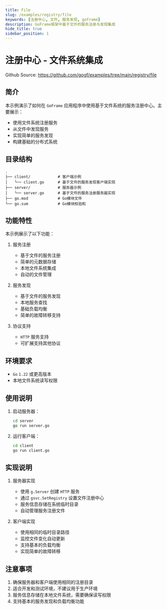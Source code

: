 ```yaml
---
title: File
slug: /examples/registry/file
keywords: [注册中心, 文件, 服务发现, goframe]
description: GoFrame框架中基于文件的服务注册与发现集成
hide_title: true
sidebar_position: 1
---
```


# 注册中心 - 文件系统集成

Github Source: https://github.com/gogf/examples/tree/main/registry/file


## 简介

本示例演示了如何在 `GoFrame` 应用程序中使用基于文件系统的服务注册中心。主要展示：
- 使用文件系统注册服务
- 从文件中发现服务
- 实现简单的服务发现
- 构建基础的分布式系统

## 目录结构

```text
.
├── client/            # 客户端示例
│   └── client.go      # 基于文件的服务发现客户端实现
├── server/            # 服务器示例
│   └── server.go      # 基于文件的服务注册服务器实现
├── go.mod             # Go模块文件
└── go.sum             # Go模块校验和
```

## 功能特性

本示例展示了以下功能：

1. 服务注册
   - 基于文件的服务注册
   - 简单的元数据存储
   - 本地文件系统集成
   - 自动的文件管理

2. 服务发现
   - 基于文件的服务发现
   - 本地服务查找
   - 基础负载均衡
   - 简单的故障转移支持

3. 协议支持
   - `HTTP` 服务支持
   - 可扩展支持其他协议

## 环境要求

- `Go` `1.22` 或更高版本
- 本地文件系统读写权限

## 使用说明

1. 启动服务器：
   ```bash
   cd server
   go run server.go
   ```

2. 运行客户端：
   ```bash
   cd client
   go run client.go
   ```

## 实现说明

1. 服务器实现
   - 使用 `g.Server` 创建 `HTTP` 服务
   - 通过 `gsvc.SetRegistry` 设置文件注册中心
   - 服务信息存储在系统临时目录
   - 自动管理服务注册文件

2. 客户端实现
   - 使用相同的临时目录路径
   - 监控文件变化自动更新
   - 支持基本的负载均衡
   - 实现简单的故障转移


## 注意事项

1. 确保服务器和客户端使用相同的注册目录
2. 适合开发和测试环境，不建议用于生产环境
3. 服务信息存储在本地文件系统，需要确保读写权限
4. 支持基本的服务发现和负载均衡功能
